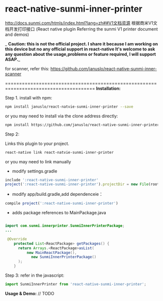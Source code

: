 # react-native-sunmi-inner-printer
http://docs.sunmi.com/htmls/index.html?lang=zh##V1文档资源  根据商米V1文档开发打印接口
(React native plugin Referring the sunmi V1 printer document and demos)


_ **Caution: this is not the official project. I share it because I am working on this device but no any official support in react-native It's welcome to ask any question about the usage,problems or feature required, I will support ASAP.**_

for scanner, refer this: https://github.com/januslo/react-native-sunmi-inner-scanner


======================================================================================
**Installation:**

Step 1. install with npm:

```bash
npm install januslo/react-natvie-sunmi-inner-printer --save
```

or you may need to install via the clone address directly:

```bash 
npm install https://github.com/januslo/react-native-sunmi-inner-printer.git --save
```

Step 2:

Links this plugin to your project.

```bash
react-native link react-natvie-sunmi-inner-printer
```

or you may need to link manually 
* modify settings.gradle

```javascript 
include ':react-native-sunmi-inner-printer'
project(':react-native-sunmi-inner-printer').projectDir = new File(rootProject.projectDir, '../node_modules/react-native-sunmi-inner-printer/android')
```

* modify  app/build.gradle,add dependenceie：

```javascript
compile project(':react-native-sunmi-inner-printer')
```

* adds package references to  MainPackage.java 

```java

import com.sunmi.innerprinter.SunmiInnerPrinterPackage;
...

 @Override
    protected List<ReactPackage> getPackages() {
      return Arrays.<ReactPackage>asList(
          new MainReactPackage(),
            new SunmiInnerPrinterPackage()
      );
    }

```

Step 3: refer in the javascript:
```javascript
import SunmiInnerPrinter from 'react-native-sunmi-inner-printer';

```

**Usage & Demo:**
// TODO